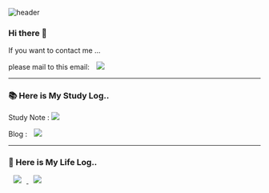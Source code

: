 ![header](https://capsule-render.vercel.app/api?type=wave&color=gradient&section=footer&text=Welcome%20to%20Sini%20World!&fontSize=70&fontAlign=50&fontColor=000000)
### Hi there 👋

<!--
**bobsini601/bobsini601** is a ✨ _special_ ✨ repository because its `README.md` (this file) appears on your GitHub profile.

Here are some ideas to get you started:

- 🔭 I’m currently working on ...
- 🌱 I’m currently learning ...
- 👯 I’m looking to collaborate on ...
- 🤔 I’m looking for help with ...
- 💬 Ask me about ...
- 📫 How to reach me: ...
- 😄 Pronouns: ...
- ⚡ Fun fact: ...
-->

<p>If you want to contact me ...</p>
<p>please mail to this email: <a href="mailto:psh7130@naver.com">
<img src="https://img.shields.io/badge/psh7130@naver.com-03C75A?style=flat-square&logo=Naver&logoColor=white&link=mailto:psh7130@gmail.com" style="height : auto; margin-left : 10px; margin-right : 10px;"/></a></p>

<hr>
<h3>📚 Here is My Study Log..</h3>

<p>Study Note : <a href="https://www.notion.so/STUDY_HOME-f8e887d33aac4863a83e469c519f6ac5"><img src="https://img.shields.io/badge/Notion-000000?style=flat-square&logo=Notion&logoColor=white"/></a></p>
<p>Blog : <a href="https://velog.io/@bobsini601">
    <img 
        src="http://img.shields.io/badge/Velog-222222?style=flat&logo=Velog&link=https://velog.io/@bobsini601"
        style="height : auto; margin-left : 10px; margin-right : 10px;"/>
</a></p>

<hr>
<h3>👩 Here is My Life Log.. </h3>
<span><a href="https://www.instagram.com/belief_joy/">
        <img 
        src="http://img.shields.io/badge/Instagram-E4405F?style=flat&logo=Instagram&logoColor=white&link=https://www.instagram.com/belief_joy/"
        style="height : auto; margin-left : 10px; margin-right : 10px;"/>
    </a></span>
<span><a href="https://blog.naver.com/sini_land">
        <img 
        src="http://img.shields.io/badge/NaverBlog-03C75A?style=flat&logo=Naver&logoColor=white&link=https://www.instagram.com/belief_joy/"
        style="height : auto; margin-left : 10px; margin-right : 10px;"/>
    </a></span>
